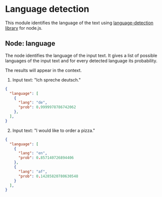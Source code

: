 # Language detection

This module identifies the language of the text using [language-detection library](https://github.com/newmsz/node-language-detection) for node.js.

## Node: language

The node identifies the language of the input text. It gives a list of possible languages of the input text and for every detected language its probability.

The results will appear in the context.


1. Input text: "Ich spreche deutsch."

```json
{
  "language": [
    {
      "lang": "de",
      "prob": 0.9999978786742062
    },
  ],
}
```


2. Input text: "I would like to order a pizza."

```json
{
  "language": [
    {
      "lang": "en",
      "prob": 0.857140726894406
    },
    {
      "lang": "af",
      "prob": 0.14285820780630548
    }
  ],
}
```
